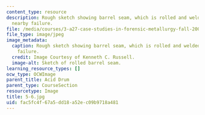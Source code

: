 ```yaml
---
content_type: resource
description: Rough sketch showing barrel seam, which is rolled and welded, and the
  nearby failure.
file: /media/courses/3-a27-case-studies-in-forensic-metallurgy-fall-2007/fac5fc4f67a5dd18a52ec09b9718a481_5-6.jpg
file_type: image/jpeg
image_metadata:
  caption: Rough sketch showing barrel seam, which is rolled and welded, and the nearby
    failure.
  credit: Image Courtesy of Kenneth C. Russell.
  image-alt: Sketch of rolled barrel seam.
learning_resource_types: []
ocw_type: OCWImage
parent_title: Acid Drum
parent_type: CourseSection
resourcetype: Image
title: 5-6.jpg
uid: fac5fc4f-67a5-dd18-a52e-c09b9718a481
---
```

